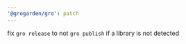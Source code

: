 ```yaml
---
'@grogarden/gro': patch
---
```


fix `gro release` to not `gro publish` if a library is not detected
